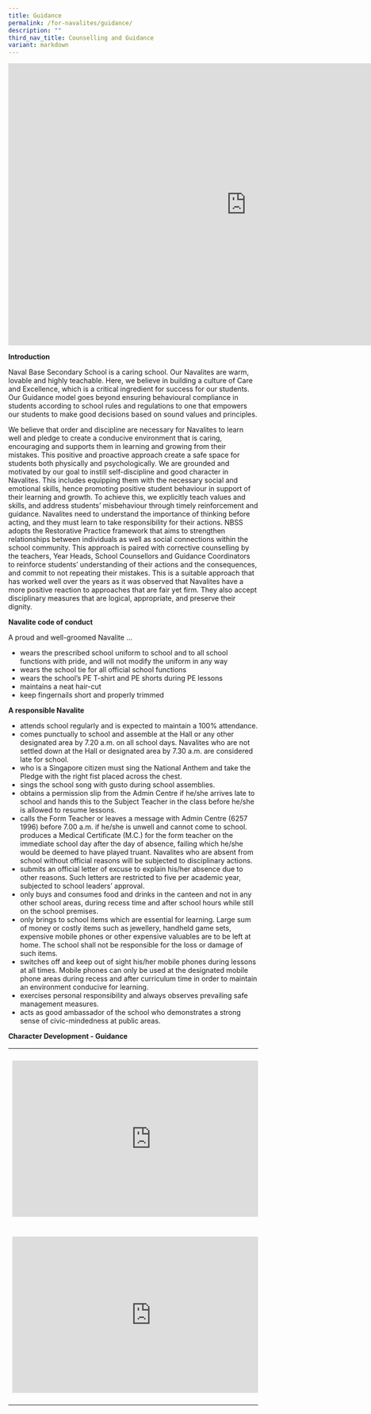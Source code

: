 ```yaml
---
title: Guidance
permalink: /for-navalites/guidance/
description: ""
third_nav_title: Counselling and Guidance
variant: markdown
---
```

<iframe allowfullscreen="true" height="569" width="960" frameborder="0" src="https://docs.google.com/presentation/d/e/2PACX-1vT7rTCEyevJL-Lsq0l6zzUwKnPxmFL0ozZbokFTGq5DXTeQAGjK1FvMHNtjRfMxoA/embed?start=false&amp;loop=false&amp;delayms=3000"></iframe>

<p><strong>Introduction</strong></p>
<p>Naval Base Secondary School is a caring school. Our Navalites are warm, lovable and highly teachable. Here, we believe in building a culture of Care and Excellence, which is a critical ingredient for success for our students. Our Guidance model goes beyond ensuring behavioural compliance in students according to school rules and regulations to one that empowers our students to make good decisions based on sound values and principles.</p>
<p>We believe that order and discipline are necessary for Navalites to learn well and pledge to create a conducive environment that is caring, encouraging and supports them in learning and growing from their mistakes. This positive and proactive approach create a safe space for students both physically and psychologically. We are grounded and motivated by our goal to instill self-discipline and good character in Navalites. This includes equipping them with the necessary social and emotional skills, hence promoting positive student behaviour in support of their learning and growth. To achieve this, we explicitly teach values and skills, and address students’ misbehaviour through timely reinforcement and guidance. Navalites need to understand the importance of thinking before acting, and they must learn to take responsibility for their actions. NBSS adopts the Restorative Practice framework that aims to strengthen relationships between individuals as well as social connections within the school community. This approach is paired with corrective counselling by the teachers, Year Heads, School Counsellors and Guidance Coordinators to reinforce students’ understanding of their actions and the consequences, and commit to not repeating their mistakes. This is a suitable approach that has worked well over the years as it was observed that Navalites have a more positive reaction to approaches that are fair yet firm. They also accept disciplinary measures that are logical, appropriate, and preserve their dignity.</p>
<p><strong>Navalite code of conduct</strong></p>
<p>A proud and well-groomed Navalite …</p>
<ul>
<li>wears the prescribed school uniform to school and to all school functions with pride, and will not modify the uniform in any way</li>
<li>wears the school tie for all official school functions</li>
<li>wears the school’s PE T-shirt and PE shorts during PE lessons</li>
<li>maintains a neat hair-cut</li>
<li>keep fingernails short and properly trimmed</li>
</ul>
<p><strong>A responsible Navalite&nbsp;</strong></p>
<ul>
<li>attends school regularly and is expected to maintain a 100% attendance.</li>
<li>comes punctually to school and assemble at the Hall or any other designated area by 7.20 a.m. on all school days. Navalites who are not settled down at the Hall or designated area by 7.30 a.m. are considered late for school.</li>
<li>who is a Singapore citizen must sing the National Anthem and take the Pledge with the right fist placed across the chest.</li>
<li>sings the school song with gusto during school assemblies.</li>
<li>obtains a permission slip from the Admin Centre if he/she arrives late to school and hands this to the Subject Teacher in the class before he/she is allowed to resume lessons.</li>
<li>calls the Form Teacher or leaves a message with Admin Centre (6257 1996) before 7.00 a.m. if he/she is unwell and cannot come to school. produces a Medical Certificate (M.C.) for the form teacher on the immediate school day after the day of absence, failing which he/she would be deemed to have played truant. Navalites who are absent from school without official reasons will be subjected to disciplinary actions.</li>
<li>submits an official letter of excuse to explain his/her absence due to other reasons. Such letters are restricted to five per academic year, subjected to school leaders’ approval.</li>
<li>only buys and consumes food and drinks in the canteen and not in any other school areas, during recess time and after school hours while still on the school premises.</li>
<li>only brings to school items which are essential for learning. Large sum of money or costly items such as jewellery, handheld game sets, expensive mobile phones or other expensive valuables are to be left at home. The school shall not be responsible for the loss or damage of such items.</li>
<li>switches off and keep out of sight his/her mobile phones during lessons at all times. Mobile phones can only be used at the designated mobile phone areas during recess and after curriculum time in order to maintain an environment conducive for learning.&nbsp;</li>
<li>exercises personal responsibility and always observes prevailing safe management measures.</li>
<li>acts as good ambassador of the school who demonstrates a strong sense of civic-mindedness at public areas.</li>
</ul>
<p><strong>Character Development - Guidance</strong></p>
<table>
<tbody>
<tr>
<th><br><iframe src="https://www.youtube.com/embed/gWHnevkVrho" width="560" height="315" frameborder="0" allowfullscreen="allowfullscreen" data-mce-fragment="1"></iframe>&nbsp;<br><br><iframe src="https://www.youtube.com/embed/zc-gzWiIXII" width="560" height="315" frameborder="0" allowfullscreen="allowfullscreen" data-mce-fragment="1"></iframe><br><br></th>
<td><br><iframe src="https://www.youtube.com/embed/6WZZEwV6-7I" width="560" height="315" frameborder="0" allowfullscreen="allowfullscreen" data-mce-fragment="1"></iframe><br><br><iframe src="https://www.youtube.com/embed/munrMecTtcE" width="560" height="315" frameborder="0" allowfullscreen="allowfullscreen" data-mce-fragment="1"></iframe></td>
</tr>
<tr>
</tr>
<tr>
</tr>
</tbody>
</table>